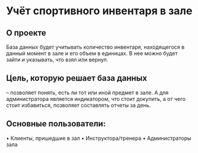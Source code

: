 # Учёт спортивного инвентаря в зале
## О проекте
База данных будет учитывать количество инвентаря, находящегося в данный момент в зале и его объем в единицах. 
В нее можно будет зайти и указывать, что взял или вернул.
## Цель, которую решает база данных 
– позволяет понять, есть ли тот или иной предмет в зале. А для администратора является индикатором, что стоит докупить, а от чего стоит избавиться, позволяет составлять отчеты за день.
## Основные пользователи:
•	Клиенты, пришедшие в зал
•	Инструктора/тренера
•	Администраторы зала
